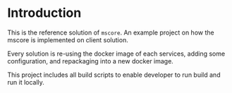 # Introduction

This is the reference solution of `mscore`. An example project on how the mscore is implemented on client solution.

Every solution is re-using the docker image of each services, adding some configuration, and repackaging into a new docker image.

This project includes all build scripts to enable developer to run build and run it locally.

